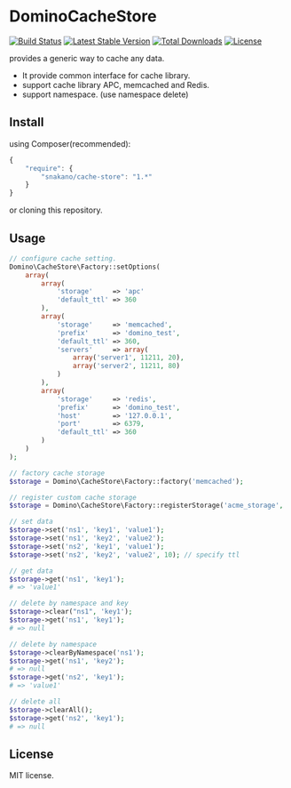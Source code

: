 DominoCacheStore
=================
[![Build Status](https://travis-ci.org/SNakano/CacheStore.png)](https://travis-ci.org/SNakano/CacheStore)
[![Latest Stable Version](https://poser.pugx.org/snakano/cache-store/v/stable.svg)](https://packagist.org/packages/snakano/cache-store)
[![Total Downloads](https://poser.pugx.org/snakano/cache-store/downloads.svg)](https://packagist.org/packages/snakano/cache-store)
[![License](https://poser.pugx.org/snakano/cache-store/license.svg)](https://packagist.org/packages/snakano/cache-store)

provides a generic way to cache any data.

- It provide common interface for cache library.
- support cache library APC, memcached and Redis.
- support namespace. (use namespace delete)


Install
-------

using Composer(recommended):

```javascript
{
    "require": {
        "snakano/cache-store": "1.*"
    }
}
```
or cloning this repository.


Usage
-----

```php
// configure cache setting.
Domino\CacheStore\Factory::setOptions(
    array(
        array(
            'storage'     => 'apc'
            'default_ttl' => 360
        ),
        array(
            'storage'     => 'memcached',
            'prefix'      => 'domino_test',
            'default_ttl' => 360,
            'servers'     => array(
                array('server1', 11211, 20),
                array('server2', 11211, 80)
            )
        ),
        array(
            'storage'     => 'redis',
            'prefix'      => 'domino_test',
            'host'        => '127.0.0.1',
            'port'        => 6379,
            'default_ttl' => 360
        )
    )
);

// factory cache storage
$storage = Domino\CacheStore\Factory::factory('memcached');

// register custom cache storage
$storage = Domino\CacheStore\Factory::registerStorage('acme_storage', 'Acme\Storage\AcmeStorage');

// set data
$storage->set('ns1', 'key1', 'value1');
$storage->set('ns1', 'key2', 'value2');
$storage->set('ns2', 'key1', 'value1');
$storage->set('ns2', 'key2', 'value2', 10); // specify ttl

// get data
$storage->get('ns1', 'key1');
# => 'value1'

// delete by namespace and key
$storage->clear("ns1", 'key1');
$storage->get('ns1', 'key1');
# => null

// delete by namespace
$storage->clearByNamespace('ns1');
$storage->get('ns1', 'key2');
# => null
$storage->get('ns2', 'key1');
# => 'value1'

// delete all
$storage->clearAll();
$storage->get('ns2', 'key1');
# => null
```

License
-------

MIT license.
